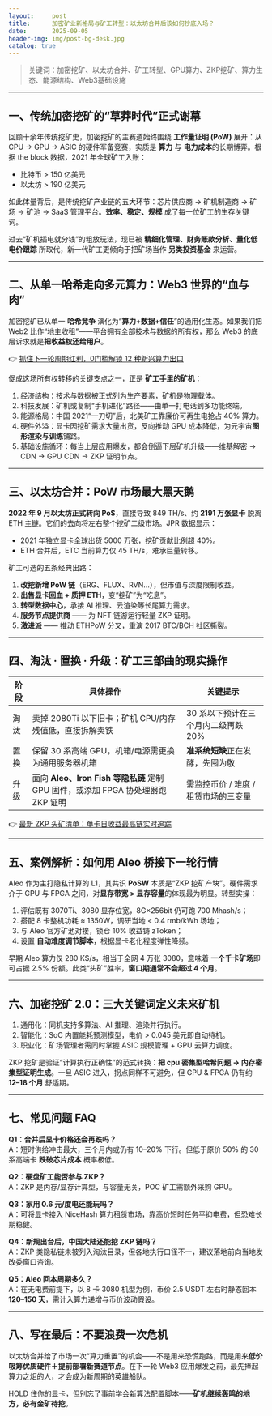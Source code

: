 ```yaml
---
layout:     post
title:      加密矿业新格局与矿工转型：以太坊合并后该如何抄底入场？
date:       2025-09-05
header-img: img/post-bg-desk.jpg
catalog: true
---
```


> 关键词：加密挖矿、以太坊合并、矿工转型、GPU算力、ZKP挖矿、算力生态、能源结构、Web3基础设施

---

## 一、传统加密挖矿的“草莽时代”正式谢幕

回顾十余年传统挖矿史，加密挖矿的主赛道始终围绕 **工作量证明 (PoW)** 展开：从 CPU → GPU → ASIC 的硬件军备竞赛，实质是 **算力** 与 **电力成本**的长期博弈。根据 the block 数据，2021 年全球矿工入账：  
- 比特币 > 150 亿美元  
- 以太坊 > 190 亿美元  

如此体量背后，是传统挖矿产业链的五大环节：芯片供应商 → 矿机制造商 → 矿场 → 矿池 → SaaS 管理平台。**效率、稳定、规模** 成了每一位矿工的生存关键词。

过去“矿机插电就分钱”的粗放玩法，现已被 **精细化管理、财务账款分析、量化低电价跟踪** 所取代，新一代矿工更倾向于把矿场当作 **另类投资基金** 来运营。

---

## 二、从单一哈希走向多元算力：Web3 世界的“血与肉”

加密挖矿已从单一 **哈希竞争** 演化为“**算力+数据+信任**”的通用化生态。如果我们把 Web2 比作“地主收租”——平台拥有全部技术与数据的所有权，那么 Web3 的底层诉求就是**把收益权还给用户**。  

👉 [抓住下一轮周期红利，0门槛解锁 12 种新兴算力出口](https://okxdog.com/)

促成这场所有权转移的关键支点之一，正是 **矿工手里的矿机**：

1. 经济结构：技术与数据被正式列为生产要素，矿机是物理载体。  
2. 科技发展：矿机或复制“手机进化”路径——由单一打电话到多功能终端。  
3. 能源格局：中国 2021“一刀切”后，北美矿工靠廉价可再生电抢占 40% 算力。  
4. 硬件外溢：显卡因挖矿需求大量出货，反向推动 GPU 成本降低，为元宇宙**图形渲染与训练**铺路。  
5. 基础设施循环：每当上层应用爆发，都会倒逼下层矿机升级——维基解密 → CDN → GPU CDN → ZKP 证明节点。

---

## 三、以太坊合并：PoW 市场最大黑天鹅

**2022 年 9 月以太坊正式转向 PoS**，直接导致 849 TH/s、约 **2191 万张显卡** 脱离 ETH 主链。它们的去向将左右整个挖矿二级市场。JPR 数据显示：  
- 2021 年独立显卡全球出货 5000 万张，挖矿贡献比例超 40%。  
- ETH 合并后，ETC 当前算力仅 45 TH/s，难承巨量转移。  

矿工可选的五条经典出路：  
1. **改挖新增 PoW 链**（ERG、FLUX、RVN…），但市值与深度限制收益。  
2. **出售显卡回血 + 质押 ETH**，变“挖矿”为“吃息”。  
3. **转型数据中心**，承接 AI 推理、云渲染等长尾算力需求。  
4. **服务节点提供商** —— 为 NFT 链游运行轻量 ZKP 证明。  
5. **激进派** —— 推动 ETHPoW 分叉，重演 2017 BTC/BCH 社区撕裂。

---

## 四、淘汰 · 置换 · 升级：矿工三部曲的现实操作

| 阶段 | 具体操作 | 关键提示 |
|---|---|---|
| 淘汰 | 卖掉 2080Ti 以下旧卡；矿机 CPU/内存残值低，直接拆解卖铁 | 30 系以下预计在三个月内二级再跌 20% |
| 置换 | 保留 30 系高端 GPU，机箱/电源需更换为通用服务器机箱 | **准系统短缺**正在发酵，先囤为敬 |
| 升级 | 面向 **Aleo、Iron Fish 等隐私链** 定制 GPU 固件，或添加 FPGA 协处理器跑 ZKP 证明 | 需监控币价 / 难度 / 租赁市场的三变量 |

👉 [最新 ZKP 头矿清单：单卡日收益最高链实时追踪](https://okxdog.com/)

---

## 五、案例解析：如何用 Aleo 桥接下一轮行情

Aleo 作为主打隐私计算的 L1，其共识 **PoSW** 本质是“ZKP 挖矿产块”。硬件需求介于 GPU 与 FPGA 之间，对**显存带宽 > 显存容量**的体现最为明显。转型实操：  

1. 评估既有 3070Ti、3080 显存位宽，8G×256bit 仍可跑 700 Mhash/s；  
2. 搭配 8 卡整机功耗 ≈ 1350W，调研当地 < 0.4 rmb/kWh 场地；  
3. 与 Aleo 官方矿池对接，锁仓 10% 收益铸 zToken；  
4. 设置 **自动难度调节脚本**，根据显卡老化程度弹性降频。  

早期 Aleo 算力仅 280 KS/s，相当于全网 4 万张 3080，意味着 **一个千卡矿场**即可占据 2.5% 份额。此类“头矿”胜率，**窗口期通常不会超过 4 个月**。

---

## 六、加密挖矿 2.0：三大关键词定义未来矿机

1. 通用化：同机支持多算法、AI 推理、渲染并行执行。  
2. 智能化：SoC 内置能耗预测模型，电价 > 0.045 美元即自动待机。  
3. 职业化：矿场管理者需同时掌握 ASIC 规模管理 + GPU 云算力调度。  

ZKP 挖矿是验证“计算执行正确性”的范式转换：**把 cpu 密集型哈希问题 → 内存密集型证明生成**。一旦 ASIC 进入，拐点同样不可避免，但 GPU & FPGA 仍有约 **12–18 个月** 舒适期。

---

## 七、常见问题 FAQ

**Q1：合并后显卡价格还会再跌吗？**  
A：短时供给冲击最大，三个月内或仍有 10–20% 下行。但低于原价 50% 的 30 系高端卡 **跌破芯片成本** 概率极低。

**Q2：硬盘矿工能否参与 ZKP？**  
A：ZKP 是内存/显存计算型，与容量无关，POC 矿工需额外采购 GPU。

**Q3：家用 0.6 元/度电还能玩吗？**  
A：可将显卡接入 NiceHash 算力租赁市场，靠高价短时任务平抑电费，但恐难长期稳健。

**Q4：新规出台后，中国大陆还能挖 ZKP 链吗？**  
A：ZKP 类隐私链未被列入淘汰目录，但各地执行口径不一，建议落地前向当地发改委窗口咨询。

**Q5：Aleo 回本周期多久？**  
A：在无电费前提下，以 8 卡 3080 机型为例，币价 2.5 USDT 左右时静态回本 **120–150 天**，需计入算力递增与币价波动假设。

---

## 八、写在最后：不要浪费一次危机

以太坊合并给了市场一次“算力重置”的机会——不是用来恐慌跑路，而是用来**低价吸筹优质硬件＋提前部署新赛道节点**。在下一轮 Web3 应用爆发之前，最先捧起算力之炬的人，才会成为新周期的英雄船队。  

HOLD 住你的显卡，但别忘了事前学会新算法配置脚本——**矿机继续轰鸣的地方，必有金矿待挖**。